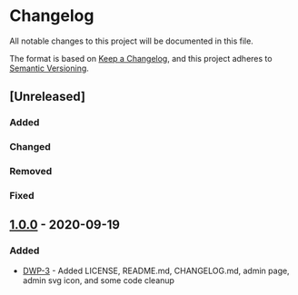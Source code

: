 # Changelog
All notable changes to this project will be documented in this file.

The format is based on [Keep a Changelog](https://keepachangelog.com/en/1.0.0/),
and this project adheres to [Semantic Versioning](https://semver.org/spec/v2.0.0.html).

## [Unreleased]

### Added
### Changed
### Removed
### Fixed

## [1.0.0] - 2020-09-19

### Added

- [DWP-3] - Added LICENSE, README.md, CHANGELOG.md, admin page, admin svg icon, and some code cleanup

## 

[1.0.0]: https://github.com/tatewake/dokuwiki-plugin-displaywikipage/releases/tag/1.0.0

[DWP-3]: http://192.168.1.150/open-source/dokuwiki/displaywikipage/-/issues/3
